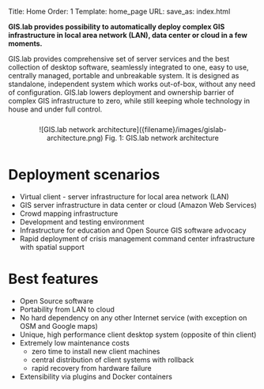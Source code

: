 Title: Home
Order: 1
Template: home_page
URL:
save_as: index.html

__GIS.lab provides possibility to automatically deploy complex GIS infrastructure in local area network (LAN), data center or cloud in a few moments.__

GIS.lab provides comprehensive set of server services and the best collection of desktop software, seamlessly integrated to one, easy to use, centrally managed, portable and unbreakable system. It is designed as standalone, independent system which works out-of-box, without any need of configuration. GIS.lab lowers deployment and ownership barrier of complex GIS infrastructure to zero, while still keeping whole technology in house and under full control.

<div style="text-align:center;padding:10px" markdown="1">
![GIS.lab network architecture]({filename}/images/gislab-architecture.png)  
Fig. 1: GIS.lab network architecture
</div>


# Deployment scenarios
* Virtual client - server infrastructure for local area network (LAN)
* GIS server infrastructure in data center or cloud (Amazon Web Services)
* Crowd mapping infrastructure
* Development and testing environment
* Infrastructure for education and Open Source GIS software advocacy
* Rapid deployment of crisis management command center infrastructure with spatial support


# Best features
* Open Source software
* Portability from LAN to cloud
* No hard dependency on any other Internet service (with exception on OSM and Google maps)
* Unique, high performance client desktop system (opposite of thin client)
* Extremely low maintenance costs
    * zero time to install new client machines
    * central distribution of client systems with rollback
    * rapid recovery from hardware failure
* Extensibility via plugins and Docker containers
